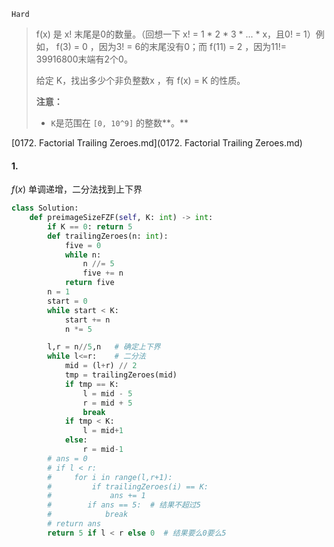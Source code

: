 `Hard`

> f(x) 是 x! 末尾是0的数量。（回想一下 x! = 1 * 2 * 3 * ... * x，且0! = 1）例如， f(3) = 0 ，因为3! = 6的末尾没有0；而 f(11) = 2 ，因为11!= 39916800末端有2个0。
>
> 给定 K，找出多少个非负整数x ，有 f(x) = K 的性质。
>
> **注意：**
>
> - `K`是范围在 `[0, 10^9]` 的整数**。**

 [0172. Factorial Trailing Zeroes.md](0172. Factorial Trailing Zeroes.md) 

#### 1. 

$f(x)$ 单调递增，二分法找到上下界

```python
class Solution:
    def preimageSizeFZF(self, K: int) -> int:
        if K == 0: return 5
        def trailingZeroes(n: int): 
            five = 0
            while n:
                n //= 5
                five += n
            return five
        n = 1
        start = 0
        while start < K:
            start += n
            n *= 5

        l,r = n//5,n   # 确定上下界
        while l<=r:    # 二分法
            mid = (l+r) // 2
            tmp = trailingZeroes(mid)
            if tmp == K:
                l = mid - 5
                r = mid + 5
                break
            if tmp < K:
                l = mid+1
            else:
                r = mid-1
        # ans = 0
        # if l < r:
        #     for i in range(l,r+1):
        #         if trailingZeroes(i) == K:
        #             ans += 1
        #        if ans == 5:  # 结果不超过5
        #            break
        # return ans
        return 5 if l < r else 0  # 结果要么0要么5
```

